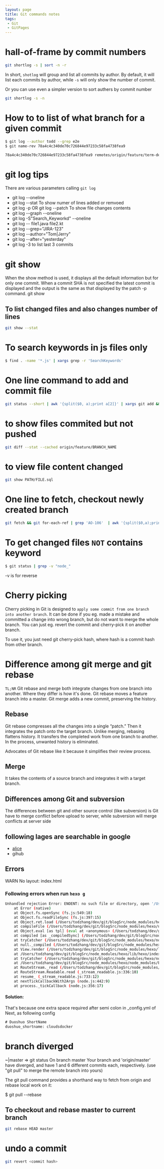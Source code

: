 ```yaml
---
layout: page
title: Git commands notes
tags:
 - Git
 - GitPages
---
```


# hall-of-frame by commit numbers
```bash
git shortlog -s | sort -n -r
```

In short, `shotlog` will group and list all commits by author. By default, it will list each commits by author, while `-s` will only show the number of commit. 

Or you can use even a simpler version to sort authers by commit number
```bash
git shortlog -s -n
```

# How to to list of what branch for a given commit

```bash
$ git log --author todd --grep e2e
$ git name-rev 78a4c4c340de70c726844e97233c58fa4738fea9

78a4c4c340de70c726844e97233c58fa4738fea9 remotes/origin/feature/term-deposit-protractors~1
```

# git log tips

There are various parameters calling `git log`
 - git log --oneline
 - git log --stat 
 To show numer of lines added or remvoed
 - git log -p OR git log --patch
 To show file changes contents
 - git log --graph --oneline
 - git log -S"Search_Keyworkd" --oneline
 - git log -- file1.java file2.kt
 - git log --grep="JIRA-123"
 - git log --author="Tom\|Jerry"
 - git log --after="yesterday"
 - git log -3    to list last 3 commits


# git show
When the show method is used, it displays all the default information but for only one commit. When a commit SHA is not specified the latest commit is displayed and the output is the same as that displayed by the patch -p command.
git show

## To list changed files and also changes number of lines
```bash
git show --stat
```
# To search keywords in js files only
```bash
$ find . -name '*.js' | xargs grep -r 'SearchKeywords'
```

# One line command to add and commit file
```bash
git status --short | awk '{split($0, a);print a[2]}' | xargs git add && git commit -m 'summit status'
```


# to show files commited but not pushed
```bash
git diff --stat --cached origin/feature/BRANCH_NAME
```

# to view file content changed
```bash
git show PATH/FILE.sql
```

# One line to fetch, checkout newly created branch
```bash
git fetch && git for-each-ref | grep 'AO-106'  | awk '{split($0,a);print a[3]}' | awk "{split($0,a, '/');print a[-1]}"
```

# To get changed files `NOT` contains keyword 
```bash
$ git status | grep -v "node_"
```

-v is for reverse


# Cherry picking
Cherry picking in Git is designed to `apply some commit from one branch into another branch`. 
It can be done if you eg. made a mistake and committed a change into wrong branch, but do not want to merge the whole branch. You can just eg. revert the commit and cherry-pick it on another branch.

To use it, you just need git cherry-pick hash, where hash is a commit hash from other branch.

# Difference among git merge and git rebase
`TL;NR`
Git rebase and merge both integrate changes from one branch into another. Where they differ is how it's done. Git rebase moves a feature branch into a master. Git merge adds a new commit, preserving the history.

## Rebase
Git rebase compresses all the changes into a single “patch.” Then it integrates the patch onto the target branch. Unlike merging, rebasing flattens history. It transfers the completed work from one branch to another. In the process, unwanted history is eliminated. 

Advocates of Git rebase like it because it simplifies their review process.

## Merge
It takes the contents of a source branch and integrates it with a target branch.

## Differences among Git and subversion

 The differences between git and other source control (like subversion) is Git have to merge conflict before upload to server, while subversion will merge conflicts at server side
 
 
## following lages are searchable in google 

- [alice](http://byalice.github.io/2016/06/04/Build-Blog/)
- gihub

## Errors

WARN  No layout: index.html


### Following errors when run `hexo g`

```sh
Unhandled rejection Error: ENOENT: no such file or directory, open '/Users/todzhang/dev/git/blogSrc/themes/next/layout/_scripts/schemes/.swig'
    at Error (native)
    at Object.fs.openSync (fs.js:549:18)
    at Object.fs.readFileSync (fs.js:397:15)
    at Object.ret.load (/Users/todzhang/dev/git/blogSrc/node_modules/hexo/node_modules/swig/lib/loaders/filesystem.js:55:15)
    at compileFile (/Users/todzhang/dev/git/blogSrc/node_modules/hexo/node_modules/swig/lib/swig.js:695:31)
    at Object.eval [as tpl] (eval at <anonymous> (/Users/todzhang/dev/git/blogSrc/node_modules/hexo/node_modules/swig/lib/swig.js:498:13), <anonymous>:338:18)
    at compiled [as _compiledSync] (/Users/todzhang/dev/git/blogSrc/node_modules/hexo/node_modules/swig/lib/swig.js:619:18)
    at tryCatcher (/Users/todzhang/dev/git/blogSrc/node_modules/hexo/node_modules/bluebird/js/release/util.js:16:23)
    at null._compiled (/Users/todzhang/dev/git/blogSrc/node_modules/hexo/node_modules/bluebird/js/release/method.js:15:34)
    at View.render (/Users/todzhang/dev/git/blogSrc/node_modules/hexo/lib/theme/view.js:29:15)
    at /Users/todzhang/dev/git/blogSrc/node_modules/hexo/lib/hexo/index.js:387:25
    at tryCatcher (/Users/todzhang/dev/git/blogSrc/node_modules/hexo/node_modules/bluebird/js/release/util.js:16:23)
    at /Users/todzhang/dev/git/blogSrc/node_modules/hexo/node_modules/bluebird/js/release/method.js:15:34
    at RouteStream._read (/Users/todzhang/dev/git/blogSrc/node_modules/hexo/lib/hexo/router.js:134:3)
    at RouteStream.Readable.read (_stream_readable.js:336:10)
    at resume_ (_stream_readable.js:733:12)
    at nextTickCallbackWith2Args (node.js:442:9)
    at process._tickCallback (node.js:356:17)

```
#### Solution:
That's because one extra space required after semi colon in _config.yml of Next, as following config
```xml
# Duoshuo ShortName
duoshuo_shortname: cloudsdocker
```


# branch diverged
~|master ⇒  git status
On branch master
Your branch and 'origin/master' have diverged,
and have 1 and 6 different commits each, respectively.
  (use "git pull" to merge the remote branch into yours)


The git pull command provides a shorthand way to fetch from origin and rebase local work on it:

$ git pull --rebase

## To checkout and rebase master to current branch
```bash
git rebase HEAD master
```
# undo a commit
```bash
git revert <commit hash>
```
